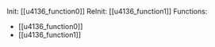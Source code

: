 Init: [[u4136_function0]]
ReInit: [[u4136_function1]]
Functions:
- [[u4136_function0]]
- [[u4136_function1]]
